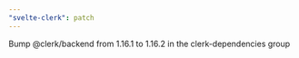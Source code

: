 ```yaml
---
"svelte-clerk": patch
---
```


Bump @clerk/backend from 1.16.1 to 1.16.2 in the clerk-dependencies group
